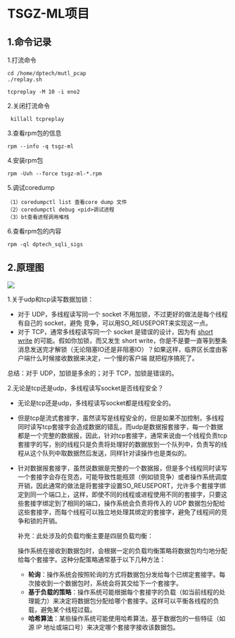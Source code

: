 # TSGZ-ML项目

## 1.命令记录

1.打流命令

```
cd /home/dptech/mutl_pcap
./replay.sh

tcpreplay -M 10 -i eno2
```

2.关闭打流命令

```
 killall tcpreplay
```

3.查看rpm包的信息

```
rpm --info -q tsgz-ml
```

4.安装rpm包

```
rpm -Uvh --force tsgz-ml-*.rpm
```

5.调试coredump

```
（1）coredumpctl list 查看core dump 文件
（2）coredumpctl debug <pid>调试进程
（3）bt查看进程调用堆栈
```

6.查看rpm包的内容

```
rpm -ql dptech_sqli_sigs
```

## 2.原理图

![](D:\sql注入项目\项目图\TSGZ-ML.png)

1.关于udp和tcp读写数据加锁：

- 对于 UDP，多线程读写同一个 socket 不用加锁，不过更好的做法是每个线程有自己的 socket，避免 竞争，可以用SO_REUSEPORT来实现这一点。
- 对于 TCP，通常多线程读写同一个 socket 是错误的设计，因为有 [short write](https://zhida.zhihu.com/search?content_id=55908446&content_type=Answer&match_order=1&q=short+write&zd_token=eyJhbGciOiJIUzI1NiIsInR5cCI6IkpXVCJ9.eyJpc3MiOiJ6aGlkYV9zZXJ2ZXIiLCJleHAiOjE3NDg3NjIyMzAsInEiOiJzaG9ydCB3cml0ZSIsInpoaWRhX3NvdXJjZSI6ImVudGl0eSIsImNvbnRlbnRfaWQiOjU1OTA4NDQ2LCJjb250ZW50X3R5cGUiOiJBbnN3ZXIiLCJtYXRjaF9vcmRlciI6MSwiemRfdG9rZW4iOm51bGx9.KlOXJo_cnRoBVDGH8mMCl0P9t-W5sBXGDdHEhunWeKg&zhida_source=entity) 的可能。假如你加锁，而又发生 short write，你是不是要一直等到整条消息发送完才解锁（无论阻塞IO还是非阻塞IO）？如果这样，临界区长度由客户端什么时候接收数据来决定，一个慢的客户端 就把程序搞死了。

总结：对于 UDP，加锁是多余的；对于 TCP，加锁是错误的。

2.无论是tcp还是udp，多线程读写socket是否线程安全？

- 无论是tcp还是udp，多线程读写socket都是线程安全的。

- 但是tcp是流式套接字，虽然读写是线程安全的，但是如果不加控制，多线程同时读写tcp套接字会造成数据的错乱，而udp是数据报套接字，每一个数据都是一个完整的数据报，因此，针对tcp套接字，通常来说由一个线程负责tcp套接字的写，别的线程只是负责将处理好的数据放到一个队列中，负责写的线程从这个队列中取数据然后发送，同样针对读操作也是类似的。

- 针对数据报套接字，虽然说数据是完整的一个数据报，但是多个线程同时读写一个套接字会存在竞态，可能导致性能瓶颈（例如锁竞争）或者操作系统调度开销，因此通常的做法是将套接字设置SO_REUSEPORT，允许多个套接字绑定到同一个端口上，这样，即使不同的线程或进程使用不同的套接字，只要这些套接字绑定到了相同的端口，操作系统会负责将传入的 UDP 数据包分配给这些套接字，而每个线程可以独立地处理其绑定的套接字，避免了线程间的竞争和锁的开销。

  补充：此处涉及的负载均衡主要是四层负载均衡：

  操作系统在接收到数据包时，会根据一定的负载均衡策略将数据包均匀地分配给每个套接字。这种分配策略通常基于以下几种方法：

  - **轮询**：操作系统会按照轮询的方式将数据包分发给每个已绑定套接字。每次接收到一个数据包时，系统会将其交给下一个套接字。
  - **基于负载的策略**：操作系统可能根据每个套接字的负载（如当前线程的处理能力）来决定将数据包分配给哪个套接字。这样可以平衡各线程的负载，避免某个线程过载。
  - **哈希算法**：某些操作系统可能使用哈希算法，基于数据包的一些特征（如源 IP 地址或端口号）来决定哪个套接字接收该数据包。

